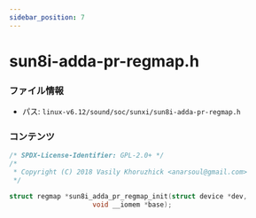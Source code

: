 ```yaml
---
sidebar_position: 7
---
```

# sun8i-adda-pr-regmap.h

### ファイル情報

- パス: `linux-v6.12/sound/soc/sunxi/sun8i-adda-pr-regmap.h`

### コンテンツ

```h
/* SPDX-License-Identifier: GPL-2.0+ */
/*
 * Copyright (C) 2018 Vasily Khoruzhick <anarsoul@gmail.com>
 */

struct regmap *sun8i_adda_pr_regmap_init(struct device *dev,
					 void __iomem *base);

```
